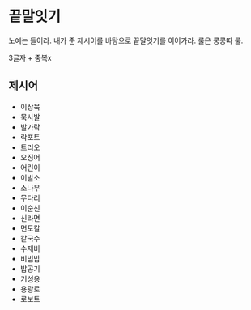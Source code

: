# 끝말잇기

노예는 들어라. 내가 준 제시어를 바탕으로 끝말잇기를 이어가라. 룰은 쿵쿵따 룰.

3글자 + 중복x



## 제시어

* 이상묵
* 묵사발
* 발가락
* 락포트
* 트리오
* 오징어
* 어린이
* 이발소
* 소나무
* 무다리
* 이순신
* 신라면
* 면도칼
* 칼국수
* 수제비
* 비빔밥
* 밥공기
* 기성용
* 용광로
* 로보트

